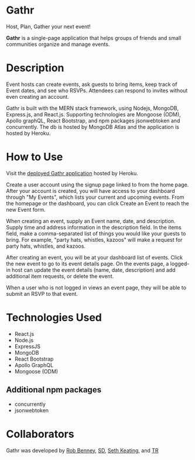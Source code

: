 # Gathr

Host, Plan, Gather your next event!

**Gathr** is a single-page application that helps groups of friends and small communities organize and manage events.



# Description

Event hosts can create events, ask guests to bring items, keep track of Event dates, and see who RSVPs.  Attendees can respond to invites without even creating an account.

Gathr is built with the MERN stack framework, using Nodejs, MongoDB, Express.js, and React.js.  Supporting technologies are Mongoose (ODM), Apollo graphQL, React Bootstrap, and npm packages jsonwebtoken and concurrently.  The db is hosted by MongoDB Atlas and the application is hosted by Heroku.

# How to Use

Visit the [deployed Gathr application](https://gathr.herokuapp.com/) hosted by Heroku.

Create a user account using the signup page linked to from the home page.  After your account is created, you will have access to your dashboard through "My Events", which lists your current and upcoming events.  From the homepage or the dashboard, you can click Create an Event to reach the new Event form.

When creating an event, supply an Event name, date, and description.  Supply time and address information in the description field.  In the items field, make a comma-separated list of things you would like your guests to bring.  For example, "party hats, whistles, kazoos" will make a request for party hats, whistles, and kazoos.

After creating an event, you will be at your dashboard list of events.  Click the new event to go to its event details page.  On the events page, a logged-in host can update the event details (name, date, description) and add additional item requests, or delete the event.

When a user who is not logged in views an event page, they will be able to submit an RSVP to that event.

# Technologies Used

- React.js
- Node.js
- ExpressJS
- MongoDB
- React Bootstrap
- Apollo GraphQL
- Mongoose (ODM)

## Additional npm packages

- concurrently
- jsonwebtoken

# Collaborators

Gathr was developed by [Rob Benney](github), [SD](), [Seth Keating](), and [TR]()